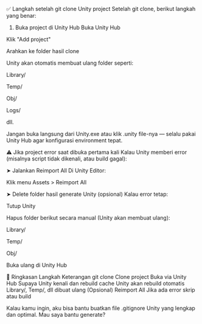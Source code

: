 ✅ Langkah setelah git clone Unity project
Setelah git clone, berikut langkah yang benar:

1. Buka project di Unity Hub
Buka Unity Hub

Klik "Add project"

Arahkan ke folder hasil clone

Unity akan otomatis membuat ulang folder seperti:

Library/

Temp/

Obj/

Logs/

dll.

Jangan buka langsung dari Unity.exe atau klik .unity file-nya — selalu pakai Unity Hub agar konfigurasi environment tepat.

⚠️ Jika project error saat dibuka pertama kali
Kalau Unity memberi error (misalnya script tidak dikenali, atau build gagal):

➤ Jalankan Reimport All
Di Unity Editor:

Klik menu Assets > Reimport All

➤ Delete folder hasil generate Unity (opsional)
Kalau error tetap:

Tutup Unity

Hapus folder berikut secara manual (Unity akan membuat ulang):

Library/

Temp/

Obj/

Buka ulang di Unity Hub

🔄 Ringkasan
Langkah	Keterangan
git clone	Clone project
Buka via Unity Hub	Supaya Unity kenali dan rebuild cache
Unity akan rebuild otomatis	Library/, Temp/, dll dibuat ulang
(Opsional) Reimport All	Jika ada error skrip atau build

Kalau kamu ingin, aku bisa bantu buatkan file .gitignore Unity yang lengkap dan optimal. Mau saya bantu generate?